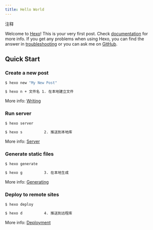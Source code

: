 ```yaml
---
title: Hello World
---
```

注释
<!--more-->
Welcome to [Hexo](https://hexo.io/)! This is your very first post. Check [documentation](https://hexo.io/docs/) for more info. If you get any problems when using Hexo, you can find the answer in [troubleshooting](https://hexo.io/docs/troubleshooting.html) or you can ask me on [GitHub](https://github.com/hexojs/hexo/issues).

## Quick Start

### Create a new post

``` bash
$ hexo new "My New Post"
```
```bash
$ hexo n + 文件名 1. 在本地建立文件
```

More info: [Writing](https://hexo.io/docs/writing.html)

### Run server

``` bash
$ hexo server
```
```bash
$ hexo s          2. 推送到本地库
```

More info: [Server](https://hexo.io/docs/server.html)

### Generate static files

``` bash
$ hexo generate
```
```bash
$ hexo g          3. 在本地生成
```

More info: [Generating](https://hexo.io/docs/generating.html)

### Deploy to remote sites

``` bash
$ hexo deploy
```
```bash
$ hexo d          4. 推送到远程库
```
More info: [Deployment](https://hexo.io/docs/deployment.html)

